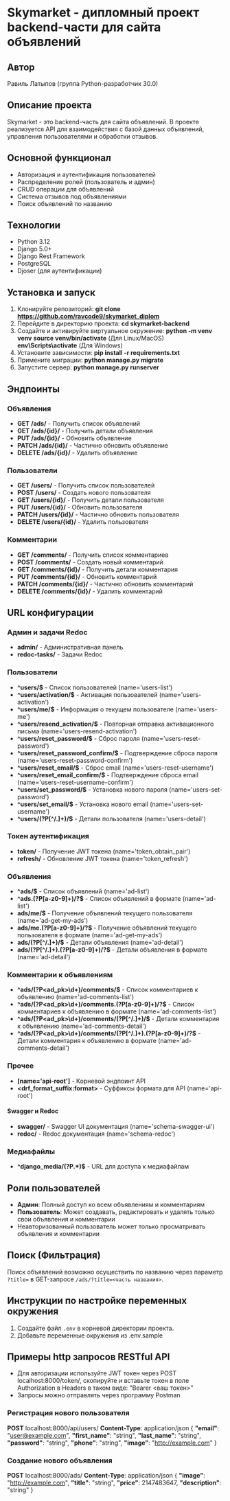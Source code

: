 # Skymarket - дипломный проект backend-части для сайта объявлений

## Автор

Равиль Латыпов (группа Python-разработчик 30.0)

## Описание проекта

Skymarket - это backend-часть для сайта объявлений. В проекте реализуется API для взаимодействия с базой данных объявлений, управления пользователями и обработки отзывов.

## Основной функционал

- Авторизация и аутентификация пользователей
- Распределение ролей (пользователь и админ)
- CRUD операции для объявлений
- Система отзывов под объявлениями
- Поиск объявлений по названию

## Технологии

- Python 3.12
- Django 5.0+
- Django Rest Framework
- PostgreSQL
- Djoser (для аутентификации)

## Установка и запуск

1. Клонируйте репозиторий: **git clone https://github.com/ravcode9/skymarket_diplom**
2. Перейдите в директорию проекта: **cd skymarket-backend**
3. Создайте и активируйте виртуальное окружение: **python -m venv venv**
**source venv/bin/activate**  (Для Linux/MacOS)
**env\Scripts\activate**  (Для Windows)
4. Установите зависимости: **pip install -r requirements.txt**
5. Примените миграции: **python manage.py migrate**
6. Запустите сервер: **python manage.py runserver**

## Эндпоинты
### Объявления
- **GET /ads/** - Получить список объявлений
- **GET /ads/{id}/** - Получить детали объявления
- **PUT /ads/{id}/** - Обновить объявление
- **PATCH /ads/{id}/** - Частично обновить объявление
- **DELETE /ads/{id}/** - Удалить объявление

### Пользователи
- **GET /users/** - Получить список пользователей
- **POST /users/** - Создать нового пользователя
- **GET /users/{id}/** - Получить детали пользователя
- **PUT /users/{id}/** - Обновить пользователя
- **PATCH /users/{id}/** - Частично обновить пользователя
- **DELETE /users/{id}/** - Удалить пользователя

### Комментарии
- **GET /comments/** - Получить список комментариев
- **POST /comments/** - Создать новый комментарий
- **GET /comments/{id}/** - Получить детали комментария
- **PUT /comments/{id}/** - Обновить комментарий
- **PATCH /comments/{id}/** - Частично обновить комментарий
- **DELETE /comments/{id}/** - Удалить комментарий

## URL конфигурации

### Админ и задачи Redoc
- **admin/** - Административная панель
- **redoc-tasks/** - Задачи Redoc

### Пользователи
- **^users/$** - Список пользователей (name='users-list')
- **^users/activation/$** - Активация пользователей (name='users-activation')
- **^users/me/$** - Информация о текущем пользователе (name='users-me')
- **^users/resend_activation/$** - Повторная отправка активационного письма (name='users-resend-activation')
- **^users/reset_password/$** - Сброс пароля (name='users-reset-password')
- **^users/reset_password_confirm/$** - Подтверждение сброса пароля (name='users-reset-password-confirm')
- **^users/reset_email/$** - Сброс email (name='users-reset-username')
- **^users/reset_email_confirm/$** - Подтверждение сброса email (name='users-reset-username-confirm')
- **^users/set_password/$** - Установка нового пароля (name='users-set-password')
- **^users/set_email/$** - Установка нового email (name='users-set-username')
- **^users/(?P<id>[^/.]+)/$** - Детали пользователя (name='users-detail')

### Токен аутентификация
- **token/** - Получение JWT токена (name='token_obtain_pair')
- **refresh/** - Обновление JWT токена (name='token_refresh')

### Объявления
- **^ads/$** - Список объявлений (name='ad-list')
- **^ads\.(?P<format>[a-z0-9]+)/?$** - Список объявлений в формате (name='ad-list')
- **ads/me/$** - Получение объявлений текущего пользователя (name='ad-get-my-ads')
- **ads/me\.(?P<format>[a-z0-9]+)/?$** - Получение объявлений текущего пользователя в формате (name='ad-get-my-ads')
- **ads/(?P<pk>[^/.]+)/$** - Детали объявления (name='ad-detail')
- **ads/(?P<pk>[^/.]+)\.(?P<format>[a-z0-9]+)/?$** - Детали объявления в формате (name='ad-detail')

### Комментарии к объявлениям
- **^ads/(?P<ad_pk>\d+)/comments/$** - Список комментариев к объявлению (name='ad-comments-list')
- **^ads/(?P<ad_pk>\d+)/comments\.(?P<format>[a-z0-9]+)/?$** - Список комментариев к объявлению в формате (name='ad-comments-list')
- **^ads/(?P<ad_pk>\d+)/comments/(?P<pk>[^/.]+)/$** - Детали комментария к объявлению (name='ad-comments-detail')
- **^ads/(?P<ad_pk>\d+)/comments/(?P<pk>[^/.]+)\.(?P<format>[a-z0-9]+)/?$** - Детали комментария к объявлению в формате (name='ad-comments-detail')

### Прочее
- **[name='api-root']** - Корневой эндпоинт API
- **<drf_format_suffix:format>** - Суффиксы формата для API (name='api-root')

#### Swagger и Redoc
- **swagger/** - Swagger UI  документация (name='schema-swagger-ui')
- **redoc/** - Redoc документация (name='schema-redoc')

### Медиафайлы
- **^django_media/(?P<path>.*)$** - URL для доступа к медиафайлам

## Роли пользователей

- **Админ**: Полный доступ ко всем объявлениям и комментариям
- **Пользователь**: Может создавать, редактировать и удалять только свои объявления и комментарии
- Неавторизованный пользователь может только просматривать объявления и комментарии

## Поиск (Фильтрация)

Поиск объявлений возможно осуществить по названию через параметр `?title=` в GET-запросе `/ads/?title=<часть названия>`.

## Инструкции по настройке переменных окружения

1. Создайте файл `.env` в корневой директории проекта.
2. Добавьте переменные окружения из .env.sample

## Примеры http запросов RESTful API

- Для авторизации используйте JWT токен через POST localhost:8000/token/, скопируйте и вставьте токен в поле Authorization в Headers в таком виде: "Bearer <ваш токен>"
- Запросы можно отправлять через программу Postman

### Регистрация нового пользователя

**POST** localhost:8000/api/users/
**Content-Type**: application/json
{
**"email"**: "user@example.com",
**"first_name"**: "string",
**"last_name"**: "string",
**"password"**: "string",
**"phone"**: "string",
**"image"**: "http://example.com"
}

### Создание нового объявления

**POST** localhost:8000/ads/
**Content-Type**: application/json
{
**"image"**: "http://example.com",
**"title"**: "string",
**"price"**: 2147483647,
**"description"**: "string"
}
